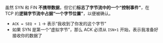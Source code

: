 虽然 SYN 和 FIN **不携带数据**，但它们**标志了字节流中的一个“控制事件”**，在 TCP 的**逻辑字节流中占据“一个字节位置”**，以便被确认。

- `ACK = SEQ + 1` → 表示“我收到了你发的这个字节”
- 如果 SYN 是第一个“虚拟字节”，那么 ACK 必须从 `ISN+1` 开始，表示我准备好接收你的数据了